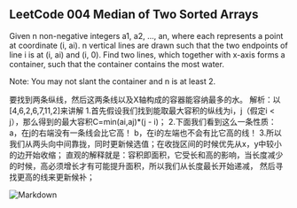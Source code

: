 ## LeetCode 004 Median of Two Sorted Arrays

Given n non-negative integers a1, a2, ..., an, where each represents a point at coordinate (i, ai). n vertical lines are drawn such that the two endpoints of line i is at (i, ai) and (i, 0). Find two lines, which together with x-axis forms a container, such that the container contains the most water.

Note: You may not slant the container and n is at least 2.

要找到两条纵线，然后这两条线以及X轴构成的容器能容纳最多的水。
解析：以[4,6,2,6,7,11,2]来讲解
1.首先假设我们找到能取最大容积的纵线为i，j（假定i < j），那么得到的最大容积C=min(ai,aj)*(j - i)；
2.下面我们看到这么一条性质：
a，在j的右端没有一条线会比它高！
b，在i的左端也不会有比它高的线！
3.所以我们从两头向中间靠拢，同时更新候选值；在收拢区间的时候优先从x，y中较小的边开始收缩；
直观的解释就是：容积即面积，它受长和高的影响，当长度减少的时候，高必须增长才有可能提升面积，所以我们从长度最长开始递减， 然后寻找更高的线来更新候补；

![Markdown](http://i4.bvimg.com/606002/bee2f959117cc6be.jpg)